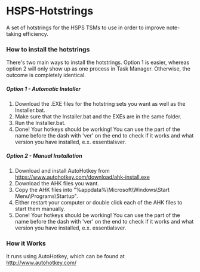 # HSPS-Hotstrings

A set of hotstrings for the HSPS TSMs to use in order to improve note-taking efficiency.

### How to install the hotstrings
There's two main ways to install the hotstrings. Option 1 is easier, whereas option 2 will only show up as one process in Task Manager. Otherwise, the outcome is completely identical.

##### Option 1 - Automatic Installer
1. Download the .EXE files for the hotstring sets you want as well as the Installer.bat.
2. Make sure that the Installer.bat and the EXEs are in the same folder.
3. Run the Installer.bat.
4. Done! Your hotkeys should be working! You can use the part of the name before the dash with 'ver' on the end to check if it works and what version you have installed, e.x. essentialsver.

##### Option 2 - Manual Installation
1. Download and install AutoHotkey from https://www.autohotkey.com/download/ahk-install.exe
2. Download the AHK files you want.
3. Copy the AHK files into "%appdata%\Microsoft\Windows\Start Menu\Programs\Startup".
4. Either restart your computer or double click each of the AHK files to start them manually.
5. Done! Your hotkeys should be working! You can use the part of the name before the dash with 'ver' on the end to check if it works and what version you have installed, e.x. essentialsver.

### How it Works
It runs using AutoHotkey, which can be found at http://www.autohotkey.com/